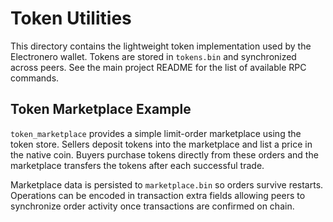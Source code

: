 # Token Utilities

This directory contains the lightweight token implementation used by the Electronero wallet.
Tokens are stored in `tokens.bin` and synchronized across peers. See the main
project README for the list of available RPC commands.

## Token Marketplace Example

`token_marketplace` provides a simple limit-order marketplace using the token
store. Sellers deposit tokens into the marketplace and list a price in the
native coin. Buyers purchase tokens directly from these orders and the
marketplace transfers the tokens after each successful trade.

Marketplace data is persisted to `marketplace.bin` so orders survive restarts.
Operations can be encoded in transaction extra fields allowing peers to
synchronize order activity once transactions are confirmed on chain.
